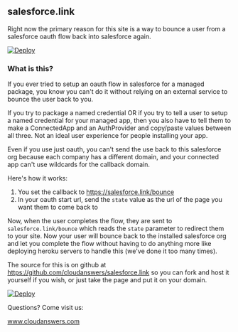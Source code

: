 ## salesforce.link

Right now the primary reason for this site is a way to bounce a user from a salesforce oauth flow back into salesforce again.

[![Deploy](https://www.herokucdn.com/deploy/button.svg)](https://heroku.com/deploy)


### What is this?

If you ever tried to setup an oauth flow in salesforce for a managed package, you know you can't do it without relying on an external service to bounce the user back to you.

If you try to package a named credential OR if you try to tell a user to setup a named credential for your managed app, then you also have to tell them to make a ConnectedApp and an AuthProvider and copy/paste values between all three.  Not an ideal user experience for people installing your app.

Even if you use just oauth, you can't send the use back to this salesforce org because each company has a different domain, and your connected app can't use wildcards for the callback domain.

Here's how it works:

1.  You set the callback to https://salesforce.link/bounce
2.  In your oauth start url, send the `state` value as the url of the page you want them to come back to

Now, when the user completes the flow, they are sent to `salesforce.link/bounce` which reads the `state` parameter to redirect them to your site.  Now your user will bounce back to the installed salesforce org and let you complete the flow without having to do anything more like deploying heroku servers to handle this (we've done it too many times).

The source for this is on github at https://github.com/cloudanswers/salesforce.link so you can fork and host it yourself if you wish, or just take the page and put it on your domain.

[![Deploy](https://www.herokucdn.com/deploy/button.svg)](https://heroku.com/deploy)

Questions?  Come visit us:

www.cloudanswers.com
